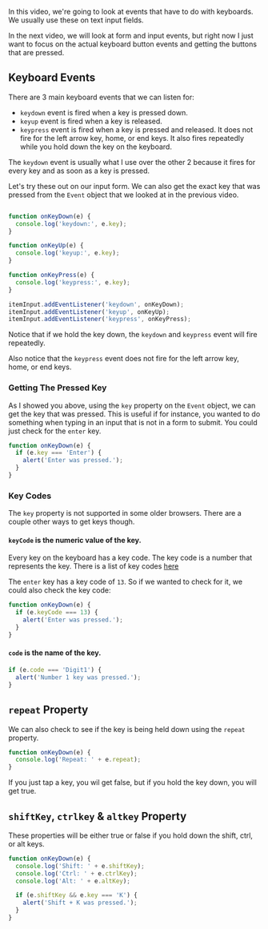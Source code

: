 In this video, we're going to look at events that have to do with keyboards. We usually use these on text input fields.

In the next video, we will look at form and input events, but right now I just want to focus on the actual keyboard button events and getting the buttons that are pressed.

## Keyboard Events

There are 3 main keyboard events that we can listen for:

- `keydown` event is fired when a key is pressed down.
- `keyup` event is fired when a key is released.
- `keypress` event is fired when a key is pressed and released. It does not fire for the left arrow key, home, or end keys. It also fires repeatedly while you hold down the key on the keyboard.

The `keydown` event is usually what I use over the other 2 because it fires for every key and as soon as a key is pressed.

Let's try these out on our input form. We can also get the exact key that was pressed from the `Event` object that we looked at in the previous video.

```js

function onKeyDown(e) {
  console.log('keydown:', e.key);
}

function onKeyUp(e) {
  console.log('keyup:', e.key);
}

function onKeyPress(e) {
  console.log('keypress:', e.key);
}

itemInput.addEventListener('keydown', onKeyDown);
itemInput.addEventListener('keyup', onKeyUp);
itemInput.addEventListener('keypress', onKeyPress);
```

Notice that if we hold the key down, the `keydown` and `keypress` event will fire repeatedly.

Also notice that the `keypress` event does not fire for the left arrow key, home, or end keys.

### Getting The Pressed Key

As I showed you above, using the `key` property on the `Event` object, we can get the key that was pressed. This is useful if for instance, you wanted to do something when typing in an input that is not in a form to submit. You could just check for the `enter` key.

```js
function onKeyDown(e) {
  if (e.key === 'Enter') {
    alert('Enter was pressed.');
  }
}
```

### Key Codes

The `key` property is not supported in some older browsers. There are a couple other ways to get keys though.

#### `keyCode` is the numeric value of the key.

Every key on the keyboard has a key code. The key code is a number that represents the key. There is a list of key codes [here](https://www.toptal.com/developers/keycode/table-of-all-keycodes)

The `enter` key has a key code of `13`. So if we wanted to check for it, we could also check the key code:

```js
function onKeyDown(e) {
  if (e.keyCode === 13) {
    alert('Enter was pressed.');
  }
}
```

#### `code` is the name of the key.

```js
if (e.code === 'Digit1') {
  alert('Number 1 key was pressed.');
}
```

## `repeat` Property

We can also check to see if the key is being held down using the `repeat` property.

```js
function onKeyDown(e) {
  console.log('Repeat: ' + e.repeat);
}
```

If you just tap a key, you wil get false, but if you hold the key down, you will get true.

## `shiftKey`, `ctrlkey` & `altkey` Property

These properties will be either true or false if you hold down the shift, ctrl, or alt keys.

```js
function onKeyDown(e) {
  console.log('Shift: ' + e.shiftKey);
  console.log('Ctrl: ' + e.ctrlKey);
  console.log('Alt: ' + e.altKey);

  if (e.shiftKey && e.key === 'K') {
    alert('Shift + K was pressed.');
  }
}
```
